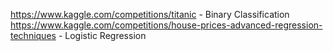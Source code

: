 https://www.kaggle.com/competitions/titanic - Binary Classification  
https://www.kaggle.com/competitions/house-prices-advanced-regression-techniques - Logistic Regression  

